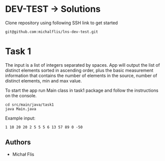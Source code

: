 # DEV-TEST -> Solutions

Clone repository using following SSH link to get started

```
git@github.com:michalflis/lns-dev-test.git
```

# Task 1

The input is a list of integers separated by spaces. App will output the list of distinct elements sorted in ascending
order, plus the basic measurement information that contains the number of elements in the source, number of distinct
elements, min and max value.

To start the app run Main class in task1 package and follow the instructions on the console.

```
cd src/main/java/task1
java Main.java
```

Example input:

```
1 10 20 20 2 5 5 5 6 13 57 89 0 -50
```

## Authors

- Michał Flis

